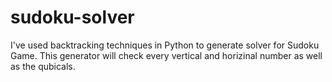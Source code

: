 # sudoku-solver
I've used backtracking techniques in Python to generate solver for Sudoku Game.
This generator will check every vertical and horizinal number as well as the qubicals.
